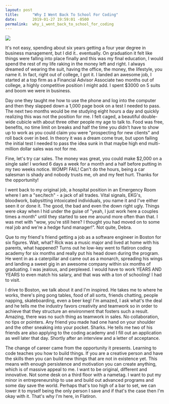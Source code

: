 ```yaml
---
layout: post
title:      "Why I Went Back To School For Coding"
date:       2019-01-27 19:59:01 -0500
permalink:  why_i_went_back_to_school_for_coding
---
```


![](https://tedideas.files.wordpress.com/2018/05/featured_art_grad_avice_istock.jpg?w=750)

It's not easy, spending about six years getting a four year degree in business management, but I did it.. eventually. On graduation it felt like things were falling into place finally and this was my final education, I would spend the rest of my life raking in the money left and right. I always dreamed of wearing the suit, having the office, the money, the lifestyle, you name it. In fact, right out of college, I got it. I landed an awesome job, I started at a top firm as a Financial Advisor Associate two months out of college, a highly competitive position I might add. I spent $3000 on 5 suits and boom we were in business. 

Day one they taught me how to use the phone and log into the computer and then they slapped down a 1,000 page book on a test I needed to pass. The next two months would be me studying eight hours a day and quickly realizing this was not the position for me. I felt caged, a beautiful double-wide cubicle with about three other people my age to talk to. Food was free, benefits, no time limit on breaks and half the time you didn't have to show up to work as you could claim you were "prospecting for new clients" and roll back over in bed. In theory it was a dream come true, but upon failing the initial test I needed to pass the idea sunk in that maybe high end multi-million dollar sales was not for me.


Fine, let's try car sales. The money was great, you could make $2,000 on a single sale! I worked 6 days a week for a month and a half before putting in my two weeks notice. WOMP! FAIL! Can't do the hours, being a car salesman is shady and nobody trusts me, oh and my feet hurt. Thanks for the opportunity! 


I went back to my original job, a hospital position in an Emergency Room where I am a "sec/tech" - a jack of all trades. Vital signals, EKG's, bloodwork, babysitting intoxicated individuals, you name it and I've either seen it or done it. The good, the bad and even the down right ugly. Things were okay when I hid under the guise of "yeah, I just work here a couples times a month" until they started to see me around more often than that. I was met with "wow, you're still here? I thought you had moved on to some real job and we're a hedge fund manager!". Not quite, Debra.


Que to my friend's friend getting a job as a software engineer in Boston for six figures. Wait, what? Rick was a music major and lived at home with his parents, what happened? Turns out he low-key went to flatiron coding academy for six months and really put his head down during the program. He went in as a caterpillar and came out as a monarch, spreading his wings and landing a sweet gig in an awesome company within six months of graduating. I was jealous, and perplexed. I would have to work YEARS AND YEARS to even match his salary, and that was with a ton of schooling! I had to visit. 


I drive to Boston, we talk about it and I'm inspired. He takes me to where he works, there's ping pong tables, food of all sorts, friends chatting, people napping, skateboarding, even a beer keg! I'm amazed, I ask what's the deal and he tells me the industry favors creativity and teamwork so in order to achieve that they structure an environment that fosters such a result. Amazing, there was no such thing as teamwork in sales. No collaboration, no tips or pointers. Any friend you made had one hand on your shoulder and the other sneaking into your pocket. Sharks. He tells me two of his friends are also applying to the coding academy and I fill out an application as well later that day. Shortly after an interview and a letter of acceptance.


The change of career came from the opportunity it presents. Learning to code teaches you how to build things. If you are a creative person and have the skills then you can build new things that are not in existence yet. This means with enough persistence and motivation you can create anything, which is of massive appeal to me. I want to be original, different and innovative. Not some desk on a third floor with a nametag. I want to put my minor in entrepreneurship to use and build out advanced programs and  some day save the world. Perhaps that's too high of a bar to set, we can lower it to myself being the only person I save and if that's the case then I'm okay with it. That's why I'm here, in Flatiron.



